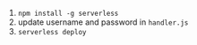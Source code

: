 1. `npm install -g serverless`
2. update username and password in `handler.js`
3. `serverless deploy`